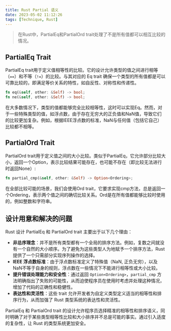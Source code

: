 ```yaml
---
title: Rust Partial 语义
date: 2023-05-02 11:12:26
tags: [Technique, Rust]
---
```


> 在Rust中，PartialEq和PartialOrd trait处理了不是所有值都可以相互比较的情况。

## PartialEq Trait

PartialEq trait用于定义值相等性的比较。它的设计允许类型的值之间进行相等（`==`）和不等（`!=`）的比较。与其对应的 Eq trait 确保一个类型的所有值都是可以可靠比较的，即满足等价关系的特性，如自反性、对称性和传递性。

```rust
fn eq(&self, other: &Self) -> bool;
fn ne(&self, other: &Self) -> bool;
```

在大多数情况下，类型的值都能够完全比较相等性，这时可以实现Eq。然而，对于一些特殊类型的值，如浮点数，由于存在无穷大的正负值和NaN值，导致它们的比较更加复杂。例如，根据IEEE浮点数的标准，NaN与任何值（包括它自己）比较都不相等。

## PartialOrd Trait

PartialOrd trait用于定义值之间的大小比较。类似于PartialEq，它允许部分比较大小，返回一个Option，表示比较结果可能存在，也可能不存在（即比较无法进行时返回None）:

```rust
fn partial_cmp(&self, other: &Self) -> Option<Ordering>;
```

在全部比较可能的场景，我们会使用Ord trait，它要求实现cmp方法，总是返回一个Ordering，表示两个值之间的确切比较关系。Ord是在所有值都能够比较时使用的，例如整数和字符串。

## 设计用意和解决的问题

Rust 设计 PartialEq 和 PartialOrd trait 主要出于以下几个理由：

- **非总序理念**：并不是所有类型都有一个全局的排序方法。例如，复数之间就没有一个自然的大小顺序。为了避免为这些类型人为地赋予一个排序方法，Rust 提供了一个只需部分实现序列操作的选择。
- **IEEE 浮点数标准**：由于浮点数标准定义了特殊值（NaN, 正负无穷），以及NaN不等于自身的规则，浮点数在一些情况下不能进行相等性或大小比较。
- **提升错误处理能力和安全性**：通过返回 `Option<Ordering>`，`partial_cmp` 方法明确指出了失败的可能性，从而迫使程序员在使用时考虑并处理这种情况，增加了代码的正确性和稳健性。
- **表达性和灵活性**：这些 trait 允许开发者为自定义类型定义适当的相等性和排序行为，从而加强了 Rust 类型系统的表达性和灵活性。

PartialEq 和 PartialOrd trait 的设计允许程序员选择精准的相等性和排序语义，同时明确了对于某些类型相等性比较和大小排序并不总是可能的事实。通过引入适度的复杂性，让 Rust 的类型系统更加安全。